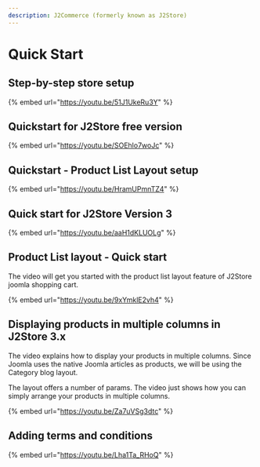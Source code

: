 ```yaml
---
description: J2Commerce (formerly known as J2Store)
---
```


# Quick Start

## Step-by-step store setup

{% embed url="https://youtu.be/51J1UkeRu3Y" %}

## Quickstart for J2Store free version

{% embed url="https://youtu.be/SOEhlo7woJc" %}

## Quickstart - Product List Layout setup

{% embed url="https://youtu.be/HramUPmnTZ4" %}

## Quick start for J2Store Version 3

{% embed url="https://youtu.be/aaH1dKLUOLg" %}

## Product List layout - Quick start

The video will get you started with the product list layout feature of J2Store joomla shopping cart.

{% embed url="https://youtu.be/9xYmklE2vh4" %}

## Displaying products in multiple columns in J2Store 3.x

The video explains how to display your products in multiple columns. Since Joomla uses the native Joomla articles as products, we will be using the Category blog layout.

The layout offers a number of params. The video just shows how you can simply arrange your products in multiple columns.

{% embed url="https://youtu.be/Za7uVSg3dtc" %}

## Adding terms and conditions

{% embed url="https://youtu.be/Lha1Ta_RHoQ" %}
